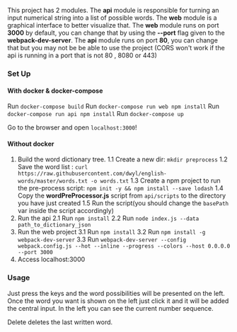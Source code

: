 This project has 2 modules. The **api** module is responsible for turning an input numerical string into a list of possible words.
The **web** module is a graphical interface to better visualize that.
The **web** module runs on port **3000** by default, you can change that by using the **--port** flag given to the **webpack-dev-server**. 
The **api** module runs on port **80**, you can change that but you may not be be able to use the project (CORS won't work if the api is running in a port that is not 80 , 8080 or 443)

### Set Up


#### With docker & docker-compose
Run `docker-compose build`
Run `docker-compose run web npm install`
Run `docker-compose run api npm install`
Run `docker-compose up`

Go to the browser and open `localhost:3000`!
#### Without docker

1. Build the word dictionary tree.
1.1 Create a new dir: `mkdir preprocess`
1.2 Save the word list : `curl https://raw.githubusercontent.com/dwyl/english-words/master/words.txt -o words.txt`
1.3 Create a npm project to run the pre-process script: `npm init -y && npm install --save lodash`
1.4 Copy the **wordPreProcessor.js** script from `api/scripts` to the directory you have just created
1.5 Run the script(you should change the `basePath` var inside the script accordingly)
2. Run the api 
2.1 Run `npm install`
2.2 Run `node index.js --data path_to_dictionary_json`
3. Run the web project
3.1 Run `npm install`
3.2 Run `npm install -g webpack-dev-server`
3.3 Run `webpack-dev-server --config webpack.config.js --hot --inline --progress --colors --host 0.0.0.0 --port 3000`
4. Access localhost:3000

### Usage

Just press the keys and the word possibilities will be presented on the left. Once the word you want is shown on the left just click it and it will be added the central input.
In the left you can see the current number sequence. 

Delete deletes the last written word.
